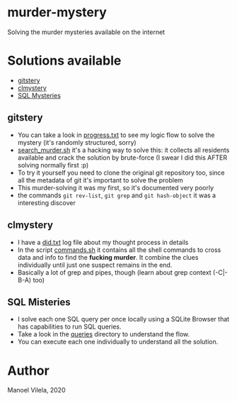 # murder-mystery
Solving the murder mysteries available on the internet

# Solutions available

* [gitstery]
* [clmystery]
* [SQL Mysteries]

[gitstery]:	https://github.com/nivbend/gitstery
[clmystery]: https://github.com/veltman/clmystery
[SQL Mysteries]: https://github.com/NUKnightLab/sql-mysteries.git

## gitstery

- You can take a look in [progress.txt] to see my logic flow to solve
  the mystery (it's randomly structured, sorry)
- [search_murder.sh] it's a hacking way to solve this: it
  collects all residents available and crack the solution by
  brute-force (I swear I did this AFTER solving normally first :p)
- To try it yourself you need to clone the original git repository
  too, since all the metadata of git it's important to solve the problem
- This murder-solving it was my first, so it's documented very poorly
- the commands `git rev-list`, `git grep` and `git hash-object` it was a interesting discover

[progress.txt]: /gitstery/progress.txt
[search_murder.sh]: /gistery/search_murder.sh

## clmystery

- I have a [did.txt] log file about my thought process in details
- In the script [commands.sh] it contains all the shell commands to
  cross data and info to find the **fucking murder**. It combine the
  clues individually until just one suspect remains in the end.
- Basically a lot of grep and pipes, though (learn about grep context (-C|-B-A) too)

[commands.sh]: /clmystery/commands.sh
[did.txt]: /clmystery/did.txt

## SQL Misteries

- I solve each one SQL query per once locally using a SQLite Browser that has
capabilities to run SQL queries.
- Take a look in the [queries] directory to understand the flow.
- You can execute each one individually to understand all the
  solution.

[queries]: /sql-mysteries/queries

# Author

Manoel Vilela, 2020
